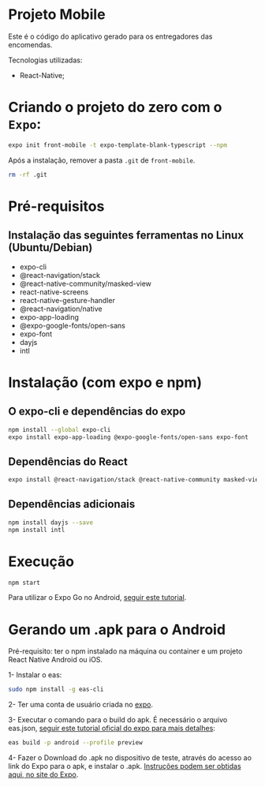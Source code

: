 # Projeto Mobile

Este é o código do aplicativo gerado para os entregadores das encomendas. 

Tecnologias utilizadas:

- React-Native;

# Criando o projeto do zero com o `Expo`:

```bash
expo init front-mobile -t expo-template-blank-typescript --npm
```

Após a instalação, remover a pasta `.git` de `front-mobile`.

```bash
rm -rf .git
```

# Pré-requisitos

## Instalação das seguintes ferramentas no Linux (Ubuntu/Debian)

- expo-cli
- @react-navigation/stack
- @react-native-community/masked-view
- react-native-screens
- react-native-gesture-handler
- @react-navigation/native
- expo-app-loading
- @expo-google-fonts/open-sans
- expo-font
- dayjs
- intl

# Instalação (com expo e npm)

## O expo-cli e dependências do expo

```bash 
npm install --global expo-cli
expo install expo-app-loading @expo-google-fonts/open-sans expo-font
```

## Dependências do React

```bash 
expo install @react-navigation/stack @react-native-community masked-view  react-native-screens  react-native-gesture-handler  @react-navigation/native 
```

## Dependências adicionais

```bash 
npm install dayjs --save
npm install intl
```

# Execução

```bash
npm start
```

Para utilizar o Expo Go no Android, [seguir este tutorial](https://docs.expo.dev/get-started/create-a-new-app/).

# Gerando um .apk para o Android

Pré-requisito: ter o npm instalado na máquina ou container e um projeto React Native Android ou iOS.

1- Instalar o eas:

```bash
sudo npm install -g eas-cli
```

2- Ter uma conta de usuário criada no [expo](https://expo.dev/).

3- Executar o comando para o build do apk. É necessário o arquivo eas.json, [seguir este tutorial oficial do expo para mais detalhes](https://docs.expo.dev/build/eas-json/):

```bash
eas build -p android --profile preview
```

4- Fazer o Download do .apk no dispositivo de teste, através do acesso ao link do Expo para o apk, e instalar o .apk. [Instruções podem ser obtidas aqui, no site do Expo](https://docs.expo.dev/build-reference/apk/).